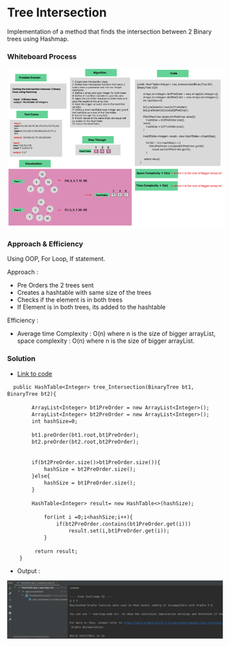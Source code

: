 # Tree Intersection

Implementation of a method that finds the intersection between 2 Binary trees using Hashmap.

### Whiteboard Process
![img_4.png](img_4.png)


### Approach & Efficiency
Using OOP, For Loop, If statement.

Approach :

- Pre Orders the 2 trees sent
- Creates a hashtable with same size of the trees
- Checks if the element is in both trees 
- If Element is in both trees, its added to the hashtable

Efficiency :

- Average time Complexity : O(n)  where n is the size of bigger arrayList, space complexity : O(n)  where n is the size of bigger arrayList.


### Solution

- [Link to code ](/Hashtable/app/src/main/java/hashtable/App.java)

```javapackage hashtable;
  public HashTable<Integer> tree_Intersection(BinaryTree bt1, BinaryTree bt2){

        ArrayList<Integer> bt1PreOrder = new ArrayList<Integer>();
        ArrayList<Integer> bt2PreOrder = new ArrayList<Integer>();
        int hashSize=0;
       
        bt1.preOrder(bt1.root,bt1PreOrder);
        bt2.preOrder(bt2.root,bt2PreOrder);
 
        
        if(bt2PreOrder.size()>bt1PreOrder.size()){
            hashSize = bt2PreOrder.size();
        }else{
            hashSize = bt1PreOrder.size();
        }

        HashTable<Integer> result= new HashTable<>(hashSize);

            for(int i =0;i<hashSize;i++){
                if(bt2PreOrder.contains(bt1PreOrder.get(i)))
                    result.set(i,bt1PreOrder.get(i));
            }

         return result;
    }
```

- Output :

![img_1.png](img_1.png)
